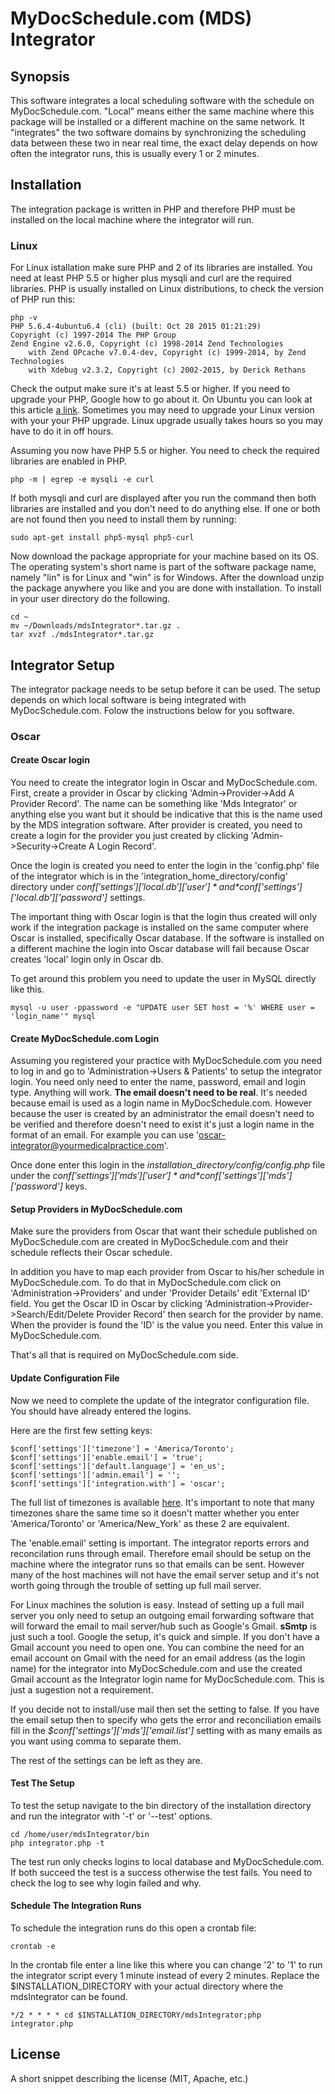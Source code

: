 # MyDocSchedule.com (MDS) Integrator #

## Synopsis

This software integrates a local scheduling software with the schedule on MyDocSchedule.com. "Local" means either the same machine where this package will be installed or
a different machine on the same network. It "integrates" the two software domains by synchronizing the scheduling data between these two in near real time, the exact
delay depends on how often the integrator runs, this is usually every 1 or 2 minutes. 

## Installation

The integration package is written in PHP and therefore PHP must be installed on the local machine where the integrator will run.

### Linux

For Linux istallation make sure PHP and 2 of its libraries are installed. You need at least PHP 5.5 or higher plus mysqli and curl are the required libraries.
PHP is usually installed on Linux distributions, to check the version of PHP run this:

~~~
php -v
PHP 5.6.4-4ubuntu6.4 (cli) (built: Oct 28 2015 01:21:29) 
Copyright (c) 1997-2014 The PHP Group
Zend Engine v2.6.0, Copyright (c) 1998-2014 Zend Technologies
    with Zend OPcache v7.0.4-dev, Copyright (c) 1999-2014, by Zend Technologies
    with Xdebug v2.3.2, Copyright (c) 2002-2015, by Derick Rethans
~~~    

Check the output make sure it's at least 5.5 or higher. If you need to upgrade your PHP, Google how to go about it. On Ubuntu you can look at this article [a link](http://askubuntu.com/questions/565784/how-to-upgrade-php-version-to-the-latest-stable-released-version-lets-say-how).
Sometimes you may need to upgrade your Linux version with your your PHP upgrade. Linux upgrade usually takes hours so you may have to do it in off hours.

Assuming you now have PHP 5.5 or higher. You need to check the required libraries are enabled in PHP.

~~~
php -m | egrep -e mysqli -e curl
~~~

If both mysqli and curl are displayed after you run the command then both libraries are installed and you don't need to do anything else. If one or both are not found then you need to install them by running:

~~~
sudo apt-get install php5-mysql php5-curl
~~~

Now download the package appropriate for your machine based on its OS. The operating system's short name is part of the software package name, namely "lin" is
for Linux and "win" is for Windows. After the download unzip the package anywhere you like and you are done with installation. To install in your user directory do the following.

~~~
cd ~
mv ~/Downloads/mdsIntegrator*.tar.gz .
tar xvzf ./mdsIntegrator*.tar.gz
~~~

## Integrator Setup

The integrator package needs to be setup before it can be used. The setup depends on which local software is being integrated with MyDocSchedule.com. Folow the instructions below for you software.

### Oscar

#### Create Oscar login

You need to create the integrator login in Oscar and MyDocSchedule.com. First, create a provider in Oscar by clicking 'Admin->Provider->Add A Provider Record'. The name can be something like
'Mds Integrator' or anything else you want but it should be indicative that this is the name used by the MDS integration software. After provider is created, you
need to create a login for the provider you just created by clicking 'Admin->Security->Create A Login Record'.

Once the login is created you need to enter the login in the 'config.php' file of the integrator which is in the 'integration_home_directory/config' directory under
*$conf['settings']['local.db']['user']* and *$conf['settings']['local.db']['password']* settings.

The important thing with Oscar login is that the login thus created will only work if the integration package is installed on the same computer where Oscar is installed, specifically
Oscar database. If the software is installed on a different machine the login into Oscar database will fail because Oscar creates 'local' login only in Oscar db.

To get around this problem you need to update the user in MySQL directly like this.

~~~
mysql -u user -ppassword -e "UPDATE user SET host = '%' WHERE user = 'login_name'" mysql
~~~

#### Create MyDocSchedule.com Login
   
Assuming you registered your practice with MyDocSchedule.com you need to log in and go to 'Administration->Users & Patients' to setup the integrator login. You need only need to enter the name,
password, email and login type. Anything will work. **The email doesn't need to be real**. It's needed because email is used as a login name in MyDocSchedule.com. However
because the user is created by an administrator the email doesn't need to be verified and therefore doesn't need to exist it's just a login name in the format of an email. For example
you can use 'oscar-integrator@yourmedicalpractice.com'.

Once done enter this login in the *installation_directory/config/config.php* file under the *$conf['settings']['mds']['user']* and *$conf['settings']['mds']['password']* keys.
 
#### Setup Providers in MyDocSchedule.com

Make sure the providers from Oscar that want their schedule published on MyDocSchedule.com are created in MyDocSchedule.com and their schedule reflects their Oscar schedule.

In addition you have to map each provider from Oscar to his/her schedule in MyDocSchedule.com. To do that in MyDocSchedule.com click on 'Administration->Providers' and under 'Provider
Details' edit 'External ID' field. You get the Oscar ID in Oscar by clicking 'Administration->Provider->Search/Edit/Delete Provider Record' then search for the
provider by name.  When the provider is found the 'ID' is the value you need. Enter this value in MyDocSchedule.com.

That's all that is required on MyDocSchedule.com side.

#### Update Configuration File

Now we need to complete the update of the integrator configuration file. You should have already entered the logins. 

Here are the first few setting keys:

~~~
$conf['settings']['timezone'] = 'America/Toronto';
$conf['settings']['enable.email'] = 'true';       
$conf['settings']['default.language'] = 'en_us';  
$conf['settings']['admin.email'] = '';
$conf['settings']['integration.with'] = 'oscar';
~~~

The full list of timezones is available [here](http://php.net/manual/en/timezones.php). It's important to note that many timezones share the same time so it doesn't matter
whether you enter 'America/Toronto' or 'America/New_York' as these 2 are equivalent.

The 'enable.email' setting is important. The integrator reports errors and reconcilation runs through email. Therefore email should be setup on the machine where the integrator runs
so that emails can be sent. However many of the host machines will not have the email server setup and it's not worth going through the trouble of setting up full mail server.

For Linux machines the solution is easy. Instead of setting up a full mail server you only need to setup an outgoing email forwarding software that will forward the email
to mail server/hub such as Google's Gmail. **sSmtp** is just such a tool. Google the setup, it's quick and simple. If you don't have a Gmail account you need to open one.
You can combine the need for an email account on Gmail with the need for an email address (as the login name) for the integrator into MyDocSchedule.com and use the created Gmail
account as the Integrator login name for MyDocSchedule.com. This is just a sugestion not a requirement.

If you decide not to install/use mail then set the setting to false. If you have the email setup then to specify who gets the error and reconciliation emails fill in the
*$conf['settings']['mds']['email.list']* setting with as many emails as you want using comma to separate them. 

The rest of the settings can be left as they are.

#### Test The Setup

To test the setup navigate to the bin directory of the installation directory and run the integrator with '-t' or '--test' options.

~~~
cd /home/user/mdsIntegrator/bin
php integrator.php -t
~~~

The test run only checks logins to local database and MyDocSchedule.com. If both succeed the test is a success otherwise the test fails. You need to check the
log to see why login failed and why.


#### Schedule The Integration Runs

To schedule the integration runs do this open a crontab file:

~~~
crontab -e
~~~

In the crontab file enter a line like this where you can change '2' to '1' to run the integrator script every 1 minute instead of every 2 minutes.
Replace the $INSTALLATION_DIRECTORY with your actual directory where the mdsIntegrator can be found.

~~~
*/2 * * * * cd $INSTALLATION_DIRECTORY/mdsIntegrator;php integrator.php
~~~

## License

A short snippet describing the license (MIT, Apache, etc.)

